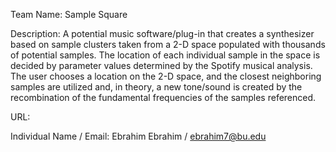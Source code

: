 Team Name: Sample Square


Description: A potential music software/plug-in that creates a synthesizer based on sample clusters taken from a 2-D space populated with thousands of potential samples. The location of each individual sample in the space is decided by parameter values determined by the Spotify musical analysis. The user chooses a location on the 2-D space, and the closest neighboring samples are utilized and, in theory, a new tone/sound is created by the recombination of the fundamental frequencies of the samples referenced.  


URL:


Individual Name / Email:
Ebrahim Ebrahim / ebrahim7@bu.edu


